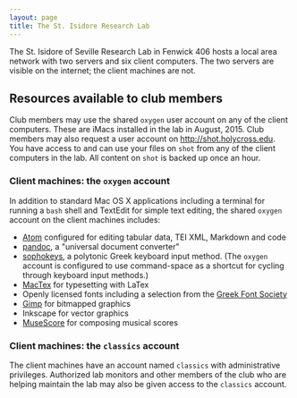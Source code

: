 ```yaml
---
layout: page
title: The St. Isidore Research Lab
---
```


The St. Isidore of Seville Research Lab in Fenwick 406 hosts a local area network with two servers and six client computers.  The two servers are visible on the internet;  the client machines are not.

## Resources available to club members ##

Club members may use the shared `oxygen` user account on any of the client computers.  These are iMacs installed in the lab in August, 2015.  Club members may also request a user account on <http://shot.holycross.edu>.   You have access to and can use your files on `shot` from any of the client computers in the lab.  All content on `shot` is backed up once an hour.

### Client machines: the `oxygen` account ###

In addition to standard Mac OS X applications including a terminal for running a `bash` shell and TextEdit for simple text editing, the shared `oxygen` account on the client machines includes:


- [Atom](https://atom.io/) configured for editing tabular data, TEI XML, Markdown and code
- [pandoc](http://pandoc.org/), a "universal document converter"
- [sophokeys](http://www.benjaminblonder.org/sophokeys/), a polytonic Greek keyboard input method.  (The `oxygen` account is configured to use command-space as a shortcut for cycling through keyboard input methods.)
- [MacTex](http://www.tug.org/mactex/) for typesetting with LaTex
- Openly licensed fonts including a selection from the [Greek Font Society](http://www.greekfontsociety.gr/)
- [Gimp](https://www.gimp.org/) for bitmapped graphics
- Inkscape for vector graphics
- [MuseScore](https://musescore.org/)  for composing musical scores




### Client machines: the `classics` account ###

The client machines have an account named `classics` with administrative privileges.  Authorized lab monitors and other members of the club who are helping maintain the lab may also be given access to the `classics` account.

